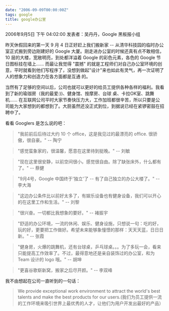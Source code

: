 ```yaml
---
date: "2006-09-09T00:00:00Z"
tags: google
title: google办公室
---
```


2006年9月5日 下午 04:02:00
发表者：吴丹丹，Google 黑板报小组

昨天休假回来的第一天 9 月 4 日正好赶上我们搬新家 -- 从清华科技园的临时办公室正式搬到旁边刚建好的 Google 大厦。刚走进办公室的时候还真有点不敢相信，10 层的大楼，宽敞明亮，到处都洋溢着 Google 的彩色元素，各色的 Google 节日图标挂在墙上...... 而最让我觉得 "震撼" 的就是工程师们对自己办公室环境的创意，平时就看到他们写程序了，没想到做起"设计"来也如此有灵气，再一次证明了人的想象力和创造力在各方面都是互通 的。

当然有了足够的空间以后，公司也就可以更好的给员工提供各种各样的福利。我看到了新的瑜珈房（我的最爱:))、健身馆、按摩房、台球 桌、卡拉OK室、跳舞机...... 在互联网公司平时大家节奏快压力大，工作加班都很辛苦，所以只要是公司能为大家想到的都想到了。大厨虽然还没正式到位，到据说已经在紧锣密鼓在招聘中了。

看看 Googlers 是怎么说的吧：

> "我前前后后待过大约 10 个 office，这是我见过的最漂亮的 office. 很骄傲，很自豪。" -- 陶宁

> "感觉蛮象家的，很温馨，愿意在这里待到挺晚。" -- 刘敏

> "现在这里很安静，以前空间很小。感觉很自由。除了缺张床外，什么都有了。" -- 蔡健

> "9月4号，Google 中国终于'独立'了 -- 有了自己独立的办公大楼了。" -- 李大海

> "这边办公条件比以前好太多了，有娱乐设备也有健身设备，我们可以开心的在这里工作和生活。" -- 刘黎

> "很兴奋。一切都比我想象的要好。" -- 褚振宇

> "舒适的办公环境，一流的休闲、娱乐、健身设施，只想说一句：吃的好，玩的好，更要把工作做好。希望未来能够象憧憬的那样：天天天蓝，日日日新。" -- 张霞

> "健身房，火爆的跳舞机，还有台球桌，乒乓球桌。。。为了多玩一会，看来只能提高工作效率了。不过，最得意地还是亲自装饰过的办公室，和为 Team 设计的 logo 哦。" -- 胡坤

> "更喜谷歌崭新窝，搬家之后尽开颜。" -- 李双峰

我不由想起在公司一直听到的一句话：

  > We provide exceptional work environment to attract the world's best talents and make the best products for our users.(我们为员工提供一流的工作环境来吸引世界上最优秀的人才，让他们为用户开发出最好的产品）
